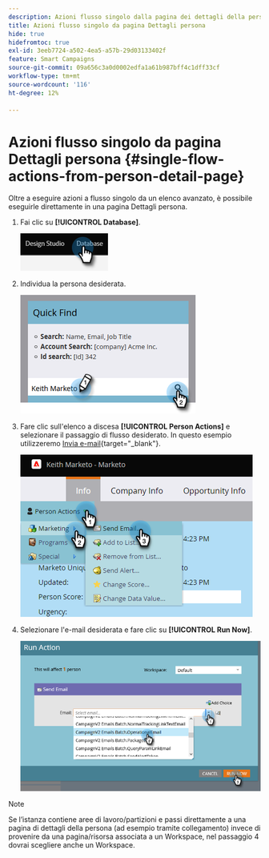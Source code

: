 ```yaml
---
description: Azioni flusso singolo dalla pagina dei dettagli della persona - Documenti Marketo - Documentazione del prodotto
title: Azioni flusso singolo da pagina Dettagli persona
hide: true
hidefromtoc: true
exl-id: 3eeb7724-a502-4ea5-a57b-29d03133402f
feature: Smart Campaigns
source-git-commit: 09a656c3a0d0002edfa1a61b987bff4c1dff33cf
workflow-type: tm+mt
source-wordcount: '116'
ht-degree: 12%

---
```


# Azioni flusso singolo da pagina Dettagli persona {#single-flow-actions-from-person-detail-page}

Oltre a eseguire azioni a flusso singolo da un elenco avanzato, è possibile eseguirle direttamente in una pagina Dettagli persona.

1. Fai clic su **[!UICONTROL Database]**.

   ![](assets/single-flow-actions-from-person-detail-page-1.png)

1. Individua la persona desiderata.

   ![](assets/single-flow-actions-from-person-detail-page-2.png)

1. Fare clic sull&#39;elenco a discesa **[!UICONTROL Person Actions]** e selezionare il passaggio di flusso desiderato. In questo esempio utilizzeremo [Invia e-mail](/help/marketo/product-docs/core-marketo-concepts/smart-campaigns/flow-actions/send-email.md){target="_blank"}.

   ![](assets/single-flow-actions-from-person-detail-page-3.png)

1. Selezionare l&#39;e-mail desiderata e fare clic su **[!UICONTROL Run Now]**.

   ![](assets/single-flow-actions-from-person-detail-page-4.png)

>[!NOTE]
>
>Se l’istanza contiene aree di lavoro/partizioni e passi direttamente a una pagina di dettagli della persona (ad esempio tramite collegamento) invece di provenire da una pagina/risorsa associata a un Workspace, nel passaggio 4 dovrai scegliere anche un Workspace.
